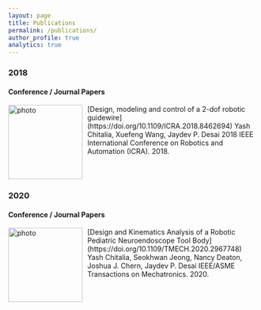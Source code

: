 ```yaml
---
layout: page
title: Publications
permalink: /publications/
author_profile: true
analytics: true
---
```


### 2018
#### Conference / Journal Papers
<div style="display:flex;align-items:flex-start;">
  <img align="left" src="https://hrtlab.github.io/_pages/photos/FBG.gif" alt="photo" style="margin-right: 10px; width: 150px;">
  <p style="margin-top:0;margin-bottom:0;">
  [Design, modeling and control of a 2-dof robotic guidewire](https://doi.org/10.1109/ICRA.2018.8462694)
  Yash Chitalia, Xuefeng Wang, Jaydev P. Desai
  2018 IEEE International Conference on Robotics and Automation (ICRA). 2018.
  </p>
</div>


### 2020
#### Conference / Journal Papers
<div style="display:flex;align-items:flex-start;">
  <img align="left" src="https://hrtlab.github.io/_pages/photos/Tempgif.gif" alt="photo" style="margin-right: 10px; width: 150px;">
  <p style="margin-top:0;margin-bottom:0;">
  [Design and Kinematics Analysis of a Robotic Pediatric Neuroendoscope Tool Body](https://doi.org/10.1109/TMECH.2020.2967748)
  Yash Chitalia, Seokhwan Jeong, Nancy Deaton, Joshua J. Chern, Jaydev P. Desai
  IEEE/ASME Transactions on Mechatronics. 2020.
  </p>
</div>
